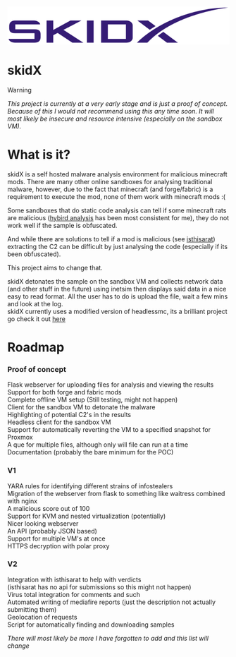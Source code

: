 ![](images/purple_text_logo_NB.png)
# skidX
> [!WARNING]
> *This project is currently at a very early stage and is just a proof of concept. Because of this I would not recommend using this any time soon. It will most likely be insecure and resource intensive (especially on the sandbox VM).* <br/>
# What is it? 
skidX is a self hosted malware analysis environment for malicious minecraft mods. There are many other online sandboxes for analysing traditional malware, however, due to the fact that minecraft (and forge/fabric) is a requirement to execute the mod, none of them work with minecraft mods :( <br/>

Some sandboxes that do static code analysis can tell if some minecraft rats are malicious ([hybird analysis](https://www.hybrid-analysis.com/) has been most consistent for me), they do not work well if the sample is obfuscated.

And while there are solutions to tell if a mod is malicious (see [isthisarat](https://isthisarat.com)) extracting the C2 can be difficult by just analysing the code (especially if its been obfuscated). <br/>

This project aims to change that. <br/>

skidX detonates the sample on the sandbox VM and collects network data (and other stuff in the future) using inetsim then displays said data in a nice easy to read format. All the user has to do is upload the file, wait a few mins and look at the log. <br/>
skidX currently uses a modified version of headlessmc, its a brilliant project go check it out [here](https://github.com/3arthqu4ke/headlessmc) <br/>

# Roadmap 
### Proof of concept 
Flask webserver for uploading files for analysis and viewing the results <br/>
Support for both forge and fabric mods<br/>
Complete offline VM setup (Still testing, might not happen)<br/>
Client for the sandbox VM to detonate the malware <br/>
Highlighting of potential C2's in the results <br/>
Headless client for the sandbox VM <br/>
Support for automatically reverting the VM to a specified snapshot for Proxmox <br/>
A que for multiple files, although only will file can run at a time <br/>
Documentation (probably the bare minimum for the POC) <br/>
### V1 
YARA rules for identifying different strains of infostealers <br/>
Migration of the webserver from flask to something like waitress combined with nginx <br/>
A malicious score out of 100 <br/>
Support for KVM and nested virtualization (potentially) <br/>
Nicer looking webserver <br/>
An API (probably JSON based) <br/>
Support for multiple VM's at once<br/>
HTTPS decryption with polar proxy <br/>
### V2 
Integration with isthisarat to help with verdicts <br/>
(isthisarat has no api for submissions so this might not happen) <br/>
Virus total integration for comments and such <br/>
Automated writing of mediafire reports (just the description not actually submitting them) <br/>
Geolocation of requests <br/>
Script for automatically finding and downloading samples <br/>

*There will most likely be more I have forgotten to add and this list will change*
